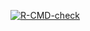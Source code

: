 ><!-- badges: start -->
  [![R-CMD-check](https://github.com/hugo-morvan/bonus_lab/actions/workflows/R-CMD-check.yaml/badge.svg)](https://github.com/hugo-morvan/bonus_lab/actions/workflows/R-CMD-check.yaml)
  <!-- badges: end --
# Bonus Lab

This R package contains our own implementation of a Linear Regression model using  linear algebra and ordinary least squares approach. It calculates various statistics such as t-values, p-values, regression coefficients, resiudual variance and more.

## Installation

To install and use this package, you can follow these steps:

1. **Install `devtools` Package (if not already installed):**

   If you haven't already installed the `devtools` package, you can do so using the following command in your R console:

   ```R
   install.packages("devtools")
   ```
2. **Load the `devtools` Library:**
   After installing `devtools`, load the library in your R session:

   ```R
   library("devtools")
   ```
3. **Install Package from Github:**
   Use the install_github function from devtools to install the "bonus_lab" package directly from this GitHub repository:

   ```R
   devtools::install_github("hugo-morvan/bonus_lab")
   ```
   This command will download and install the package along with its dependencies from this GitHub repository.
4. **Load the Installed Package:**
  Once the installation is complete, load the package into your R session:
   ```R
   library(bonus_lab)
   ```
   After loading the package, you can use its functions and features in your R environment.
   

